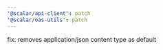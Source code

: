 ```yaml
---
'@scalar/api-client': patch
'@scalar/oas-utils': patch
---
```


fix: removes application/json content type as default
